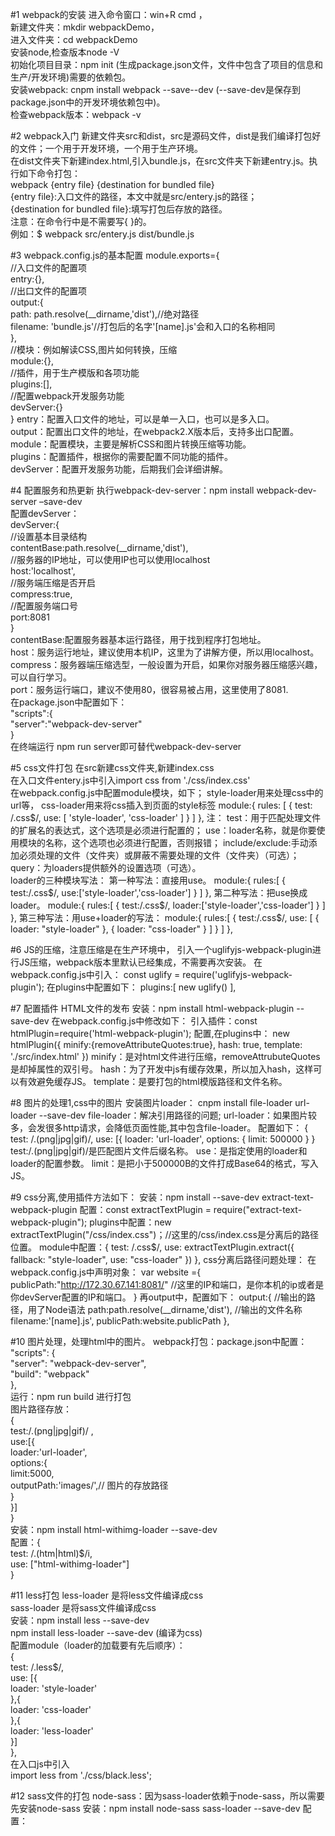 #1 webpack的安装 
进入命令窗口：win+R cmd ，<br>
新建文件夹：mkdir webpackDemo，<br>
进入文件夹：cd webpackDemo<br>
安装node,检查版本node -V<br>
初始化项目目录：npm init (生成package.json文件，文件中包含了项目的信息和生产/开发环境)需要的依赖包。<br>
安装webpack: cnpm install webpack --save--dev (--save-dev是保存到package.json中的开发环境依赖包中)。<br>
检查webpack版本：webpack -v<br>

#2 webpack入门
新建文件夹src和dist，src是源码文件，dist是我们编译打包好的文件；一个用于开发环境，一个用于生产环境。<br>
在dist文件夹下新建index.html,引入bundle.js，在src文件夹下新建entry.js。执行如下命令打包：<br>
webpack {entry file} {destination for bundled file}<br>
{entry file}:入口文件的路径，本文中就是src/entery.js的路径；<br>
{destination for bundled file}:填写打包后存放的路径。<br>
注意：在命令行中是不需要写{ }的。<br>
例如：$ webpack src/entery.js dist/bundle.js<br>

#3 webpack.config.js的基本配置
module.exports={<br>
    //入口文件的配置项<br>
    entry:{},<br>
    //出口文件的配置项<br>
    output:{<br>
      path: path.resolve(__dirname,'dist'),//绝对路径<br>
      filename: 'bundle.js'//打包后的名字'[name].js'会和入口的名称相同<br>
    },<br>
    //模块：例如解读CSS,图片如何转换，压缩<br>
    module:{},<br>
    //插件，用于生产模版和各项功能<br>
    plugins:[],<br>
    //配置webpack开发服务功能<br>
    devServer:{}<br>
}
entry：配置入口文件的地址，可以是单一入口，也可以是多入口。<br>
output：配置出口文件的地址，在webpack2.X版本后，支持多出口配置。<br>
module：配置模块，主要是解析CSS和图片转换压缩等功能。<br>
plugins：配置插件，根据你的需要配置不同功能的插件。<br>
devServer：配置开发服务功能，后期我们会详细讲解。<br>

#4 配置服务和热更新
执行webpack-dev-server：npm install webpack-dev-server –save-dev<br>
配置devServer：<br>
devServer:{<br>
        //设置基本目录结构<br>
        contentBase:path.resolve(__dirname,'dist'),<br>
        //服务器的IP地址，可以使用IP也可以使用localhost<br>
        host:'localhost',<br>
        //服务端压缩是否开启<br>
        compress:true,<br>
        //配置服务端口号<br>
        port:8081<br>
    }<br>
contentBase:配置服务器基本运行路径，用于找到程序打包地址。<br>
host：服务运行地址，建议使用本机IP，这里为了讲解方便，所以用localhost。<br>
compress：服务器端压缩选型，一般设置为开启，如果你对服务器压缩感兴趣，可以自行学习。<br>
port：服务运行端口，建议不使用80，很容易被占用，这里使用了8081.<br>
在package.json中配置如下：<br>
"scripts":{<br>
    "server":"webpack-dev-server"<br>
  }<br>
  在终端运行 npm run server即可替代webpack-dev-server<br>

#5 css文件打包
在src新建css文件夹,新建index.css<br>
在入口文件entery.js中引入import css from './css/index.css'<br>
在webpack.config.js中配置module模块，如下；
style-loader用来处理css中的url等，
css-loader用来将css插入到页面的style标签
module:{
        rules: [
            {
              test: /\.css$/,
              use: [ 'style-loader', 'css-loader' ]
            }
          ]
    },
注：
test：用于匹配处理文件的扩展名的表达式，这个选项是必须进行配置的；
use：loader名称，就是你要使用模块的名称，这个选项也必须进行配置，否则报错；
include/exclude:手动添加必须处理的文件（文件夹）或屏蔽不需要处理的文件（文件夹）（可选）；
query：为loaders提供额外的设置选项（可选）。    
loader的三种模块写法：
第一种写法：直接用use。
   module:{
        rules:[
            {
                test:/\.css$/,
                use:['style-loader','css-loader']
            }
        ]
    },
第二种写法：把use换成loader。
   module:{
        rules:[
            {
                test:/\.css$/,
                loader:['style-loader','css-loader']
            }
        ]
    },
第三种写法：用use+loader的写法：
   module:{
        rules:[
            {
                test:/\.css$/,
                use: [
                    {
                        loader: "style-loader"
                    }, {
                        loader: "css-loader"
                    }
                ]
            }
        ]
    },

#6 JS的压缩，注意压缩是在生产环境中，
引入一个uglifyjs-webpack-plugin进行JS压缩，webpack版本里默认已经集成，不需要再次安装。
在webpack.config.js中引入：
const uglify = require('uglifyjs-webpack-plugin');
在plugins中配置如下：
    plugins:[
        new uglify()
    ],

#7 配置插件 HTML文件的发布
安装：npm install html-webpack-plugin --save-dev
在webpack.config.js中修改如下：
引入插件：const htmlPlugin=require('html-webpack-plugin');
配置,在plugins中：
new htmlPlugin({
        minify:{removeAttributeQuotes:true},
        hash: true,
        template: './src/index.html'
      })
minify：是对html文件进行压缩，removeAttrubuteQuotes是却掉属性的双引号。
hash：为了开发中js有缓存效果，所以加入hash，这样可以有效避免缓存JS。
template：是要打包的html模版路径和文件名称。

#8 图片的处理1,css中的图片
安装图片loader： cnpm install file-loader url-loader --save-dev
file-loader：解决引用路径的问题;
url-loader：如果图片较多，会发很多http请求，会降低页面性能,其中包含file-loader。
配置如下：
{
  test: /\.(png|jpg|gif)/,
  use: [{
    loader: 'url-loader',
    options: {
      limit: 500000
    }
  }
test:/\.(png|jpg|gif)/是匹配图片文件后缀名称。
use：是指定使用的loader和loader的配置参数。
limit：是把小于500000B的文件打成Base64的格式，写入JS。

#9 css分离,使用插件方法如下：
安装：npm install --save-dev extract-text-webpack-plugin
配置：const extractTextPlugin = require("extract-text-webpack-plugin");
plugins中配置：new extractTextPlugin("/css/index.css")；//这里的/css/index.css是分离后的路径位置。
module中配置：{
              test: /\.css$/,
              use: extractTextPlugin.extract({
                fallback: "style-loader",
                use: "css-loader"
              })
            },
  css分离后路径问题处理：
  在webpack.config.js中声明对象：
  var website ={
    publicPath:"http://172.30.67.141:8081/" //这里的IP和端口，是你本机的ip或者是你devServer配置的IP和端口。
  }
  再output中，配置如下：
  output:{
        //输出的路径，用了Node语法
        path:path.resolve(__dirname,'dist'),
        //输出的文件名称
        filename:'[name].js',
        publicPath:website.publicPath
    },

#10 图片处理，处理html中的图片。
webpack打包：package.json中配置：<br>
 "scripts": {<br>
    "server": "webpack-dev-server",<br>
    "build": "webpack"<br>
  },<br>
  运行：npm run build 进行打包<br>
  图片路径存放：<br>
  {<br>
    test:/\.(png|jpg|gif)/ ,<br>
    use:[{<br>
        loader:'url-loader',<br>
        options:{<br>
            limit:5000,<br>
            outputPath:'images/',// 图片的存放路径<br>
        }<br>
    }]<br>
  }<br>
  安装：npm install html-withimg-loader --save-dev<br>
  配置：{<br>
        test: /\.(htm|html)$/i,<br>
        use: ["html-withimg-loader"]<br>
      }<br>

#11 less打包
less-loader 是将less文件编译成css<br>
sass-loader 是将sass文件编译成css<br>
安装：npm install less --save-dev<br>
      npm install less-loader --save-dev (编译为css)<br>
配置module（loader的加载要有先后顺序）：<br>
  {<br>
    test: /\.less$/,<br>
    use: [{<br>
      loader: 'style-loader'<br>
    },{<br>
      loader: 'css-loader'<br>
    },{<br>
      loader: 'less-loader'<br>
    }]<br>
  }, <br>
在入口js中引入<br>
import less from './css/black.less';<br>

#12 sass文件的打包
node-sass：因为sass-loader依赖于node-sass，所以需要先安装node-sass
安装：npm install node-sass sass-loader --save-dev
配置：